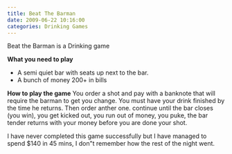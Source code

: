 ```yaml
---
title: Beat The Barman
date: 2009-06-22 10:16:00
categories: Drinking Games
---
```

Beat the Barman is a Drinking game

<strong>What you need to play</strong>
<ul>
	<li>A semi quiet bar with seats up next to the bar.</li>
	<li>A bunch of money 200+ in bills</li>
</ul>
<strong>How to play the game</strong>
You order a shot and pay with a banknote that will require the barman to get you change. You must have your drink finished by the time he returns. Then order anther one. continue until the bar closes (you win), you get kicked out, you run out of money, you puke, the bar tender returns with your money before you are done your shot.

I have never completed this game successfully but I have managed to spend $140 in 45 mins, I don&quot;t remember how the rest of the night went.
